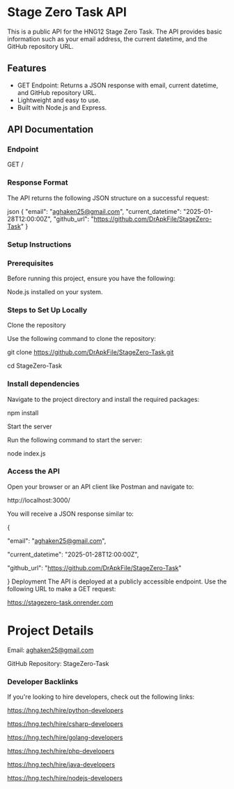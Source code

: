 # Stage Zero Task API

This is a public API for the HNG12 Stage Zero Task. The API provides basic information such as your email address, the current datetime, and the GitHub repository URL.

## Features
- GET Endpoint: Returns a JSON response with email, current datetime, and GitHub repository URL.
- Lightweight and easy to use.
- Built with Node.js and Express.

## API Documentation

### Endpoint
GET /

### Response Format
The API returns the following JSON structure on a successful request:

json
{
  "email": "aghaken25@gmail.com",
  "current_datetime": "2025-01-28T12:00:00Z",
  "github_url": "https://github.com/DrApkFile/StageZero-Task"
}



### Setup Instructions
### Prerequisites
Before running this project, ensure you have the following:

Node.js installed on your system.

### Steps to Set Up Locally

Clone the repository

Use the following command to clone the repository:

git clone https://github.com/DrApkFile/StageZero-Task.git

cd StageZero-Task

### Install dependencies
Navigate to the project directory and install the required packages:

npm install

Start the server

Run the following command to start the server:

node index.js

### Access the API
Open your browser or an API client like Postman and navigate to:

http://localhost:3000/

You will receive a JSON response similar to:


{

  "email": "aghaken25@gmail.com",

  "current_datetime": "2025-01-28T12:00:00Z",

  "github_url": "https://github.com/DrApkFile/StageZero-Task"

}
Deployment
The API is deployed at a publicly accessible endpoint. Use the following URL to make a GET request:

https://stagezero-task.onrender.com
# Project Details
Email: aghaken25@gmail.com

GitHub Repository: StageZero-Task

### Developer Backlinks

If you're looking to hire developers, check out the following links:

https://hng.tech/hire/python-developers

https://hng.tech/hire/csharp-developers

https://hng.tech/hire/golang-developers

https://hng.tech/hire/php-developers

https://hng.tech/hire/java-developers

https://hng.tech/hire/nodejs-developers
